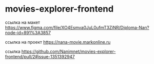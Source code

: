 # movies-explorer-frontend

ссылка на макет https://www.figma.com/file/XO4Esmva0JuL0ufmT3ZiNR/Diploma-Nan?node-id=891%3A3857

ссылка на проект https://nana-movie.markonline.ru

ссылка https://github.com/Nanimnet/movies-explorer-frontend/pull/2#issue-1351392947 